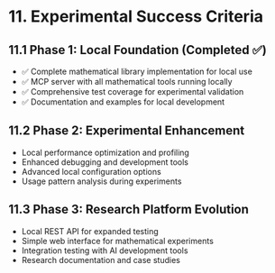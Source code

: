 # 11. Experimental Success Criteria

## 11.1 Phase 1: Local Foundation (Completed ✅)
- ✅ Complete mathematical library implementation for local use
- ✅ MCP server with all mathematical tools running locally
- ✅ Comprehensive test coverage for experimental validation
- ✅ Documentation and examples for local development

## 11.2 Phase 2: Experimental Enhancement
- Local performance optimization and profiling
- Enhanced debugging and development tools
- Advanced local configuration options
- Usage pattern analysis during experiments

## 11.3 Phase 3: Research Platform Evolution
- Local REST API for expanded testing
- Simple web interface for mathematical experiments
- Integration testing with AI development tools
- Research documentation and case studies
